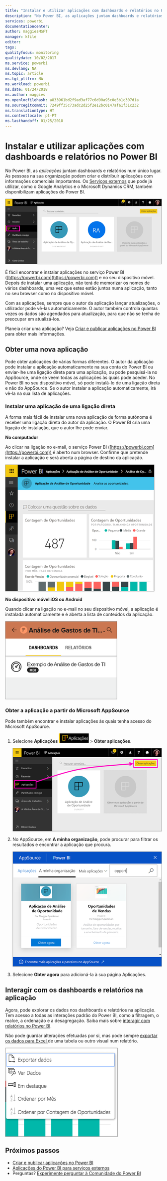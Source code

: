 ```yaml
---
title: "Instalar e utilizar aplicações com dashboards e relatórios no Power BI"
description: "No Power BI, as aplicações juntam dashboards e relatórios num único local."
services: powerbi
documentationcenter: 
author: maggiesMSFT
manager: kfile
editor: 
tags: 
qualityfocus: monitoring
qualitydate: 10/02/2017
ms.service: powerbi
ms.devlang: NA
ms.topic: article
ms.tgt_pltfrm: NA
ms.workload: powerbi
ms.date: 01/24/2018
ms.author: maggies
ms.openlocfilehash: a833961bd2f9ad3af77c6d90a95c0e5b1c307d1a
ms.sourcegitcommit: 7249ff35c73adc2d25f2e12bc0147afa1f31c232
ms.translationtype: HT
ms.contentlocale: pt-PT
ms.lasthandoff: 01/25/2018
---
```

# <a name="install-and-use-apps-with-dashboards-and-reports-in-power-bi"></a>Instalar e utilizar aplicações com dashboards e relatórios no Power BI
No Power BI, as *aplicações* juntam dashboards e relatórios num único lugar. As pessoas na sua organização podem criar e distribuir aplicações com informações comerciais importantes. Os [Serviços externos](service-connect-to-services.md) que pode já utilizar, como o Google Analytics e o Microsoft Dynamics CRM, também disponibilizam aplicações do Power BI. 

![Aplicações no Power BI](media/service-install-use-apps/power-bi-apps-left-nav.png)

É fácil encontrar e instalar aplicações no serviço Power BI ([https://powerbi.com](https://powerbi.com)) e no seu dispositivo móvel. Depois de instalar uma aplicação, não terá de memorizar os nomes de vários dashboards, uma vez que estes estão juntos numa aplicação, tanto no seu browser como no dispositivo móvel.

Com as aplicações, sempre que o autor da aplicação lançar atualizações, o utilizador pode vê-las automaticamente. O autor também controla quantas vezes os dados são agendados para atualização, para que não se tenha de preocupar em atualizá-los. 

Planeia criar uma aplicação? Veja [Criar e publicar aplicações no Power BI](service-create-distribute-apps.md) para obter mais informações.

## <a name="get-a-new-app"></a>Obter uma nova aplicação
Pode obter aplicações de várias formas diferentes. O autor da aplicação pode instalar a aplicação automaticamente na sua conta do Power BI ou enviar-lhe uma ligação direta para uma aplicação, ou pode pesquisá-la no AppSource, onde se veem todas as aplicações às quais pode aceder. No Power BI no seu dispositivo móvel, só pode instalá-lo de uma ligação direta e não do AppSource. Se o autor instalar a aplicação automaticamente, irá vê-la na sua lista de aplicações.

### <a name="install-an-app-from-a-direct-link"></a>Instalar uma aplicação de uma ligação direta
A forma mais fácil de instalar uma nova aplicação de forma autónoma é receber uma ligação direta do autor da aplicação. O Power BI cria uma ligação de instalação, que o autor lhe pode enviar.

**No computador** 

Ao clicar na ligação no e-mail, o serviço Power BI ([https://powerbi.com](https://powerbi.com)) é aberto num browser. Confirme que pretende instalar a aplicação e será aberta a página de destino da aplicação.

![Página de destino da aplicação no serviço Power BI](media/service-install-use-apps/power-bi-app-landing-page-opportunity-480.png)

**No dispositivo móvel iOS ou Android** 

Quando clicar na ligação no e-mail no seu dispositivo móvel, a aplicação é instalada automaticamente e é aberta a lista de conteúdos da aplicação. 

![Lista de conteúdos da aplicação em dispositivo móvel](media/service-install-use-apps/power-bi-app-index-it-spend-360.png)

### <a name="get-the-app-from-microsoft-appsource"></a>Obter a aplicação a partir do Microsoft AppSource
Pode também encontrar e instalar aplicações às quais tenha acesso do Microsoft AppSource. 

1. Selecione **Aplicações** ![Aplicações no painel de navegação à esquerda](media/service-install-use-apps/power-bi-apps-bar.png) > **Obter aplicações**. 
   
     ![Ícone Obter aplicações](media/service-install-use-apps/power-bi-service-apps-get-apps-oppty.png)
2. No AppSource, em **A minha organização**, pode procurar para filtrar os resultados e encontrar a aplicação que procura.
   
     ![No AppSource em A minha organização](media/service-install-use-apps/power-bi-appsource-my-org.png)
3. Selecione **Obter agora** para adicioná-la à sua página Aplicações. 

## <a name="interact-with-the-dashboards-and-reports-in-the-app"></a>Interagir com os dashboards e relatórios na aplicação
Agora, pode explorar os dados nos dashboards e relatórios na aplicação. Tem acesso a todas as interações padrão do Power BI, como a filtragem, o realce, a ordenação e a desagregação. Saiba mais sobre [interagir com relatórios no Power BI](service-reading-view-and-editing-view.md). 

Não pode guardar alterações efetuadas por si, mas pode sempre [exportar os dados para Excel ](power-bi-visualization-export-data.md) de uma tabela ou outro visual num relatório.

![Exportar dados de um visual do Power BI](media/service-install-use-apps/power-bi-service-export-data-visual.png)

## <a name="next-steps"></a>Próximos passos
* [Criar e publicar aplicações no Power BI](service-create-distribute-apps.md)
* [Aplicações do Power BI para serviços externos](service-connect-to-services.md)
* Perguntas? [Experimente perguntar à Comunidade do Power BI](http://community.powerbi.com/)

